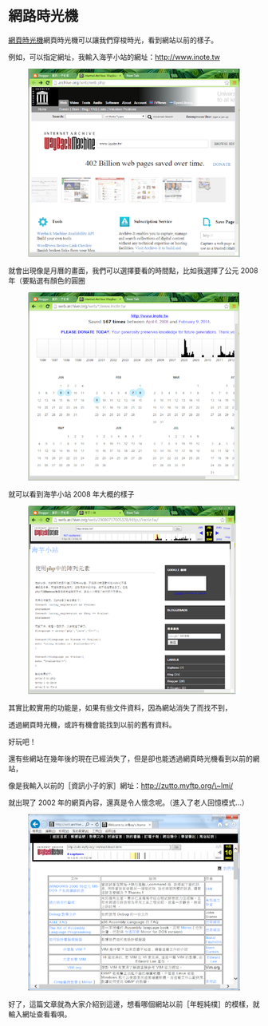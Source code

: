 # 網路時光機

[網頁時光機](http://www.google.com/url?q=http%3A%2F%2Farchive.org%2Fweb%2Fweb.php\&sa=D\&sntz=1\&usg=AOvVaw17rTk8UT50Ew-khyyd6U-6)網頁時光機可以讓我們穿梭時光，看到網站以前的樣子。

例如，可以指定網址，我輸入海芋小站的網址：http://www.inote.tw

<figure><img src="../.gitbook/assets/image (2) (1).png" alt=""><figcaption></figcaption></figure>

就會出現像是月曆的畫面，我們可以選擇要看的時間點，比如我選擇了公元 2008 年（要點選有顏色的圓圈



<figure><img src="../.gitbook/assets/image (1) (2).png" alt=""><figcaption></figcaption></figure>

就可以看到海芋小站 2008 年大概的樣子



<figure><img src="../.gitbook/assets/image (10).png" alt=""><figcaption></figcaption></figure>



其實比較實用的功能是，如果有些文件資料，因為網站消失了而找不到，

透過網頁時光機，或許有機會能找到以前的舊有資料。

好玩吧！

還有些網站在幾年後的現在已經消失了，但是卻也能透過網頁時光機看到以前的網站，

像是我輸入以前的［資訊小子的家］網址：http://zutto.myftp.org/\~lmi/

就出現了 2002 年的網頁內容，還真是令人懷念呢。（進入了老人回憶模式...）



<figure><img src="../.gitbook/assets/image (9) (1) (1).png" alt=""><figcaption></figcaption></figure>



好了，這篇文章就為大家介紹到這邊，想看哪個網站以前［年輕純樸］的模樣，就輸入網址查看看唄。
